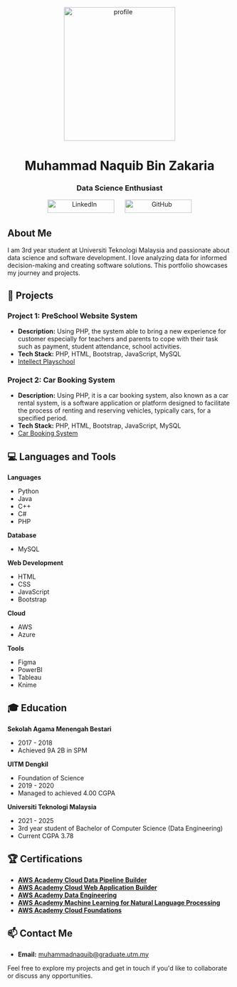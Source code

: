 <p align="center">
  
<img src="https://github.com/drshahizan/HPDP/assets/92329710/ae862ec4-abdd-425e-bc4d-537d435236e8" alt="profile" width="250" height="300">

</p>

<h1 align="center">Muhammad Naquib Bin Zakaria</h1>

<h3 align="center">Data Science Enthusiast</h3>

<div align="center">
  <a href="https://www.linkedin.com/in/naquib-zakaria-527750224" target="_blank" style="text-decoration: none; margin: 10px;">
    <img src="https://img.shields.io/badge/LinkedIn-Connect-0A66C2" alt="LinkedIn" width="150" height="30">
  </a>
  <a href="https://github.com/nqbzkr01" target="_blank" style="text-decoration: none; margin: 10px;">
    <img src="https://img.shields.io/badge/GitHub-Follow-181717" alt="GitHub" width="150" height="30">
  </a>
</div>


## About Me

I am 3rd year student at Universiti Teknologi Malaysia and passionate about data science and software development. I love analyzing data for informed decision-making and creating software solutions. This portfolio showcases my journey and projects.

## 🚀 Projects

### Project 1: PreSchool Website System
- **Description:** Using PHP, the system able to bring a new experience for customer especially for teachers and parents to cope with their task such as payment, student attendance, school activities.
- **Tech Stack:** PHP, HTML, Bootstrap, JavaScript, MySQL
- <a href="https://seedintellect.com/index.php">Intellect Playschool</a>


### Project 2: Car Booking System
- **Description:** Using PHP, it is a car booking system, also known as a car rental system, is a software application or platform designed to facilitate the process of renting and reserving vehicles, typically cars, for a specified period.
- **Tech Stack:** PHP, HTML, Bootstrap, JavaScript, MySQL
- <a href="https://domanial-relationsh.000webhostapp.com/index.php">Car Booking System</a>


## 💻 Languages and Tools
**Languages**
- Python
- Java
- C++
- C#
- PHP

**Database**
- MySQL

**Web Development**
- HTML
- CSS
- JavaScript
- Bootstrap

**Cloud**
- AWS
- Azure

**Tools**
- Figma
- PowerBI
- Tableau
- Knime


## 🎓 Education

**Sekolah Agama Menengah Bestari**
- 2017 - 2018
- Achieved 9A 2B in SPM

**UITM Dengkil**
- Foundation of Science
- 2019 - 2020
- Managed to achieved 4.00 CGPA

**Universiti Teknologi Malaysia**
- 2021 - 2025
- 3rd year student of Bachelor of Computer Science (Data Engineering)
- Current CGPA 3.78


## 🏆 Certifications

- <a href="https://www.credly.com/badges/0d876742-3d1e-48b1-9727-d8980d93702a/linked_in_profile">**AWS Academy Cloud Data Pipeline Builder**</a>
- <a href="https://www.credly.com/badges/595120ba-073f-4d4d-a0c7-750e9b8a30c0/linked_in_profile">**AWS Academy Cloud Web Application Builder**</a>
- <a href="https://www.credly.com/badges/8c01a255-3ab0-444a-abef-7d6bcee05220/linked_in_profile">**AWS Academy Data Engineering**</a>
- <a href="https://www.credly.com/badges/bdd24b0c-c564-4b8d-a0dd-1f96bb3b103f/linked_in_profile">**AWS Academy Machine Learning for Natural Language Processing**</a>
- <a href="https://www.credly.com/badges/845e427a-c311-47ea-8982-accf5e6a0918/linked_in_profile">**AWS Academy Cloud Foundations**</a>

## 📫 Contact Me

- **Email:** muhammadnaquib@graduate.utm.my

Feel free to explore my projects and get in touch if you'd like to collaborate or discuss any opportunities.
